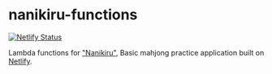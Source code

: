 # nanikiru-functions

[![Netlify Status](https://api.netlify.com/api/v1/badges/643617a3-a829-4dc1-9f12-7fd4c49fa8b9/deploy-status)](https://app.netlify.com/sites/nanikiru-functions/deploys)

Lambda functions for ["Nanikiru"](https://nanikiru.netlify.app/), Basic mahjong practice application built on [Netlify](https://app.netlify.com/).
